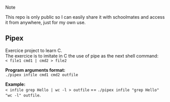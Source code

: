> [!NOTE]  
> This repo is only public so I can easily share it with schoolmates and access it from anywhere, just for my own use.

## Pipex

Exercice project to learn C.  
The exercice is to imitate in C the use of pipe as the next shell command:  
`< file1 cmd1 | cmd2 > file2`

**Program arguments format:**  
`./pipex infile cmd1 cmd2 outfile`

**Example:**  
`< infile grep Hello | wc -l > outfile` == `./pipex infile "grep Hello" "wc -l" outfile`.
